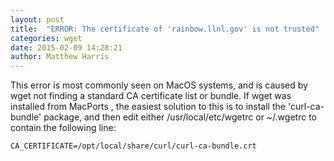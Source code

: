 ```yaml
---
layout: post
title:  "ERROR: The certificate of 'rainbow.llnl.gov' is not trusted"
categories: wget
date: 2015-02-09 14:28:21
author: Matthew Harris
---
```


This error is most commonly seen on MacOS systems, and is caused by wget not finding a standard CA certificate list or bundle. If wget was installed from MacPorts , the easiest solution to this is to install the 'curl-ca-bundle' package, and then edit either /usr/local/etc/wgetrc or ~/.wgetrc to contain the following line:

    CA_CERTIFICATE=/opt/local/share/curl/curl-ca-bundle.crt

